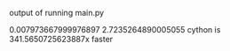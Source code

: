 output of running main.py

0.007973667999976897 2.7235264890005055
cython is 341.5650725623887x faster